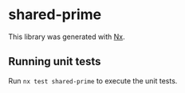 # shared-prime

This library was generated with [Nx](https://nx.dev).

## Running unit tests

Run `nx test shared-prime` to execute the unit tests.
